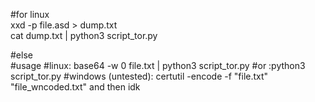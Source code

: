 #for linux<br>
xxd -p file.asd > dump.txt<br>
cat dump.txt | python3 script_tor.py<br>

#else<br>
#usage
#linux: base64 -w 0 file.txt | python3 script_tor.py
#or :python3 script_tor.py <message>
#windows (untested): certutil -encode -f "file.txt" "file_wncoded.txt" and then idk 
#
